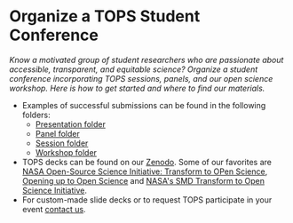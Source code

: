 # Organize a TOPS Student Conference
*Know a motivated group of student researchers who are passionate about accessible, transparent, and equitable science? Organize a student conference incorporating TOPS sessions, panels, and our open science workshop. Here is how to get started and where to find our materials.*

- Examples of successful submissions can be found in the following folders:
     - [Presentation folder](/docs/Area2_Capacity_Sharing/Activity_Templates/presentation)
     - [Panel folder](/docs/Area2_Capacity_Sharing/Activity_Templates/panel)
     - [Session folder](/docs/Area2_Capacity_Sharing/Activity_Templates/townhall)
     - [Workshop folder](/docs/Area2_Capacity_Sharing/Activity_Templates/workshops)
- TOPS decks can be found on our [Zenodo](https://zenodo.org/communities/tops/?page=1&size=20). Some of our favorites are [NASA Open-Source Science Initiative: Transform to OPen Science](https://zenodo.org/record/5621674), [Opening up to Open Science](https://zenodo.org/record/6536834) and [NASA's SMD Transform to Open Science Initiative](https://zenodo.org/record/6543148/files/PitchDeck_YOOS_PUBLIC.pdf?download=1). 
- For custom-made slide decks or to request TOPS participate in your event [contact us](https://docs.google.com/forms/d/1XcjQU9vYyXAMmJFdB6H021PFypGYWbNKvNR_em5q2UY/edit).
